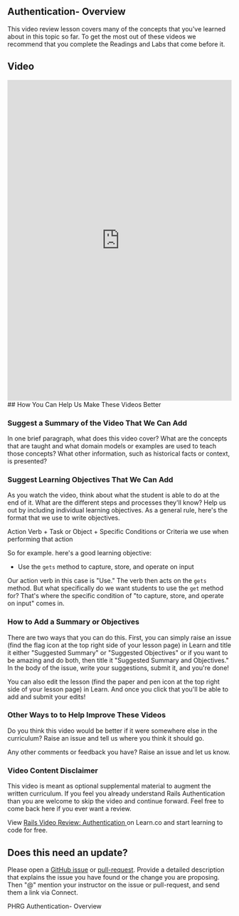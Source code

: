 ## Authentication- Overview

This video review lesson covers many of the concepts that you've learned about in this topic so far. To get the most out of these videos we recommend that you complete the Readings and Labs that come before it. 

## Video
 <iframe width="100%" height="720" src="https://www.youtube.com/embed/gB7lYvfL4J4?rel=0&amp;showinfo=0" frameborder="0" allowfullscreen></iframe> 
## How You Can Help Us Make These Videos Better

### Suggest a Summary of the Video That We Can Add

In one brief paragraph, what does this video cover? What are the concepts that are taught and what domain models or examples are used to teach those concepts? What other information, such as historical facts or context, is presented? 

### Suggest Learning Objectives That We Can Add

As you watch the video, think about what the student is able to do at the end of it. What are the different steps and processes they'll know? Help us out by including individual learning objectives. As a general rule, here's the format that we use to write objectives.

Action Verb + Task or Object + Specific Conditions or Criteria we use when performing that action

So for example. here's a good learning objective: 

- Use the `gets` method to capture, store, and operate on input

Our action verb in this case is "Use." The verb then acts on the `gets` method. But what specifically do we want students to use the `get` method for? That's where the specific condition of "to capture, store, and operate on input" comes in. 


### How to Add a Summary or Objectives

There are two ways that you can do this. First, you can simply raise an issue (find the flag icon at the top right side of your lesson page) in Learn and title it either "Suggested Summary" or "Suggested Objectives" or if you want to be amazing and do both, then title it "Suggested Summary and Objectives."  In the body of the issue, write your suggestions, submit it, and you're done!

You can also edit the lesson (find the paper and pen icon at the top right side of your lesson page) in Learn. And once you click that you'll be able to add and submit your edits!

### Other Ways to to Help Improve These Videos

Do you think this video would be better if it were somewhere else in the curriculum? Raise an issue and tell us where you think it should go. 

Any other comments or feedback you have? Raise an issue and let us know.

###  Video Content Disclaimer
This video is meant as optional supplemental material to augment the written curriculum. If you feel you already understand Rails Authentication than you are welcome to skip the video and continue forward. Feel free to come back here if you ever want a review.

<p class='util--hide'>View <a href='https://learn.co/lessons/rails-video-review-authentication'>Rails Video Review: Authentication </a> on Learn.co and start learning to code for free.</p>

## Does this need an update?
 Please open a [GitHub issue](https://github.com/learn-co-curriculum/phrg-rails-video-review-authentication/issues) or [pull-request](https://github.com/learn-co-curriculum/phrg-rails-video-review-authentication/pulls). Provide a detailed description that explains the issue you have found or the change you are proposing. Then "@" mention your instructor on the issue or pull-request, and send them a link via Connect.
 
<p data-visibility='hidden'>PHRG Authentication- Overview</p>
